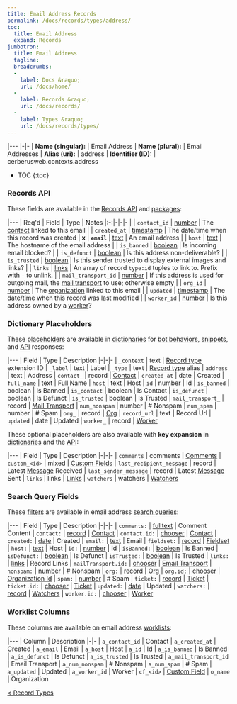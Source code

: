```yaml
---
title: Email Address Records
permalink: /docs/records/types/address/
toc:
  title: Email Address
  expand: Records
jumbotron:
  title: Email Address
  tagline: 
  breadcrumbs:
  -
    label: Docs &raquo;
    url: /docs/home/
  -
    label: Records &raquo;
    url: /docs/records/
  -
    label: Types &raquo;
    url: /docs/records/types/
---
```


|---
|-|-
| **Name (singular):** | Email Address
| **Name (plural):** | Email Addresses
| **Alias (uri):** | address
| **Identifier (ID):** | cerberusweb.contexts.address

* TOC
{:toc}

### Records API

These fields are available in the [Records API](/docs/api/endpoints/records/) and [packages](/docs/packages/):

|---
| Req'd | Field | Type | Notes
|:-:|-|-|-
|   | `contact_id` | [number](/docs/records/fields/types/number/) | The [contact](/docs/records/types/contact/) linked to this email 
|   | `created_at` | [timestamp](/docs/records/fields/types/timestamp/) | The date/time when this record was created 
| **x** | **`email`** | [text](/docs/records/fields/types/text/) | An email address 
|   | `host` | [text](/docs/records/fields/types/text/) | The hostname of the email address 
|   | `is_banned` | [boolean](/docs/records/fields/types/boolean/) | Is incoming email blocked? 
|   | `is_defunct` | [boolean](/docs/records/fields/types/boolean/) | Is this address non-deliverable? 
|   | `is_trusted` | [boolean](/docs/records/fields/types/boolean/) | Is this sender trusted to display external images and links? 
|   | `links` | [links](/docs/records/fields/types/links/) | An array of record `type:id` tuples to link to. Prefix with `-` to unlink. 
|   | `mail_transport_id` | [number](/docs/records/fields/types/number/) | If this address is used for outgoing mail, the [mail transport](/docs/records/types/mail_transport/) to use; otherwise empty 
|   | `org_id` | [number](/docs/records/fields/types/number/) | The [organization](/docs/records/types/org/) linked to this email 
|   | `updated` | [timestamp](/docs/records/fields/types/timestamp/) | The date/time when this record was last modified 
|   | `worker_id` | [number](/docs/records/fields/types/number/) | Is this address owned by a [worker](/docs/records/types/worker/)? 

### Dictionary Placeholders

These [placeholders](/docs/bots/scripting/placeholders/) are available in [dictionaries](/docs/bots/behaviors/dictionaries/) for [bot behaviors](/docs/bots/behaviors/), [snippets](/docs/snippets/), and [API](/docs/api/) responses:

|---
| Field | Type | Description
|-|-|-
| `_context` | text | [Record type](/docs/records/types/) extension ID
| `_label` | text | Label
| `_type` | text | [Record type](/docs/records/types/) alias
| `address` | text | Address
| `contact_` | record | [Contact](/docs/records/types/contact/)
| `created_at` | date | Created
| `full_name` | text | Full Name
| `host` | text | Host
| `id` | number | Id
| `is_banned` | boolean | Is Banned
| `is_contact` | boolean | Is Contact
| `is_defunct` | boolean | Is Defunct
| `is_trusted` | boolean | Is Trusted
| `mail_transport_` | record | [Mail Transport](/docs/records/types/mail_transport/)
| `num_nonspam` | number | # Nonspam
| `num_spam` | number | # Spam
| `org_` | record | [Org](/docs/records/types/org/)
| `record_url` | text | Record Url
| `updated` | date | Updated
| `worker_` | record | [Worker](/docs/records/types/worker/)

These optional placeholders are also available with **key expansion** in [dictionaries](/docs/bots/behaviors/dictionaries/key-expansion/) and the [API](/docs/api/responses/#expanding-keys-in-api-requests):

|---
| Field | Type | Description
|-|-|-
| `comments` | comments | [Comments](/docs/bots/behaviors/dictionaries/key-expansion/#comments)
| `custom_<id>` | mixed | [Custom Fields](/docs/bots/behaviors/dictionaries/key-expansion/#custom-fields)
| `last_recipient_message` | record | Latest [Message](/docs/records/types/message/) Received
| `last_sender_message` | record | Latest [Message](/docs/records/types/message/) Sent
| `links` | links | [Links](/docs/bots/behaviors/dictionaries/key-expansion/#links)
| `watchers` | watchers | [Watchers](/docs/bots/behaviors/dictionaries/key-expansion/#watchers)
	
### Search Query Fields

These [filters](/docs/search/filters/) are available in email address [search queries](/docs/search/):

|---
| Field | Type | Description
|-|-|-
| `comments:` | [fulltext](/docs/search/filters/fulltext/) | Comment Content
| `contact:` | [record](/docs/search/deep-search/) | [Contact](/docs/records/types/contact/)
| `contact.id:` | [chooser](/docs/search/filters/choosers/) | [Contact](/docs/records/types/contact/)
| `created:` | [date](/docs/search/filters/dates/) | Created
| `email:` | [text](/docs/search/filters/text/) | Email
| `fieldset:` | [record](/docs/search/deep-search/) | [Fieldset](/docs/records/types/custom_fieldset/)
| `host:` | [text](/docs/search/filters/text/) | Host
| `id:` | [number](/docs/search/filters/numbers/) | Id
| `isBanned:` | [boolean](/docs/search/filters/booleans/) | Is Banned
| `isDefunct:` | [boolean](/docs/search/filters/booleans/) | Is Defunct
| `isTrusted:` | [boolean](/docs/search/filters/booleans/) | Is Trusted
| `links:` | [links](/docs/search/filters/links/) | Record Links
| `mailTransport.id:` | [chooser](/docs/search/filters/choosers/) | [Email Transport](/docs/records/types/mail_transport/)
| `nonspam:` | [number](/docs/search/filters/numbers/) | # Nonspam
| `org:` | [record](/docs/search/deep-search/) | [Org](/docs/records/types/org/)
| `org.id:` | [chooser](/docs/search/filters/choosers/) | [Organization Id](/docs/records/types/org/)
| `spam:` | [number](/docs/search/filters/numbers/) | # Spam
| `ticket:` | [record](/docs/search/deep-search/) | [Ticket](/docs/records/types/ticket/)
| `ticket.id:` | [chooser](/docs/search/filters/choosers/) | [Ticket](/docs/records/types/ticket/)
| `updated:` | [date](/docs/search/filters/dates/) | Updated
| `watchers:` | [record](/docs/search/deep-search/) | [Watchers](/docs/records/types/worker/)
| `worker.id:` | [chooser](/docs/search/filters/choosers/) | [Worker](/docs/records/types/worker/)
	
### Worklist Columns

These columns are available on email address [worklists](/docs/worklists/):

|---
| Column | Description
|-|-
| `a_contact_id` | Contact
| `a_created_at` | Created
| `a_email` | Email
| `a_host` | Host
| `a_id` | Id
| `a_is_banned` | Is Banned
| `a_is_defunct` | Is Defunct
| `a_is_trusted` | Is Trusted
| `a_mail_transport_id` | Email Transport
| `a_num_nonspam` | # Nonspam
| `a_num_spam` | # Spam
| `a_updated` | Updated
| `a_worker_id` | Worker
| `cf_<id>` | [Custom Field](/docs/records/types/custom_field/)
| `o_name` | Organization

<div class="section-nav">
	<div class="left">
		<a href="/docs/records/types/" class="prev">&lt; Record Types</a>
	</div>
	<div class="right align-right">
	</div>
</div>
<div class="clear"></div>